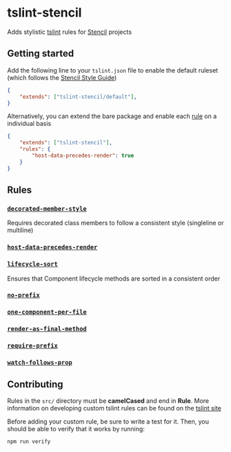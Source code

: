 
# tslint-stencil
Adds stylistic [tslint](https://github.com/palantir/tslint) rules for [Stencil](https://github.com/ionic-team/stencil) projects

## Getting started
Add the following line to your `tslint.json` file to enable the default ruleset (which follows the [Stencil Style Guide](https://stenciljs.com/docs/style-guide))

```json
{
    "extends": ["tslint-stencil/default"],
}
```

Alternatively, you can extend the bare package and enable each [rule](#rules) on a individual basis
```json
{
    "extends": ["tslint-stencil"],
    "rules": {
        "host-data-precedes-render": true
    }
}
```

## Rules

### [`decorated-member-style`](docs/decorated-member-style.md)
Requires decorated class members to follow a consistent style (singleline or multiline)

### [`host-data-precedes-render`](docs/host-data-precedes-render.md)


### [`lifecycle-sort`](docs/lifecycle-sort.md)
Ensures that Component lifecycle methods are sorted in a consistent order

### [`no-prefix`](docs/no-prefix.md)


### [`one-component-per-file`](docs/one-component-per-file.md)


### [`render-as-final-method`](docs/render-as-final-method.md)


### [`require-prefix`](docs/require-prefix.md)


### [`watch-follows-prop`](docs/watch-follows-prop.md)


## Contributing
Rules in the `src/` directory must be **camelCased** and end in **Rule**.
More information on developing custom tslint rules can be found on the [tslint site](https://palantir.github.io/tslint/develop/custom-rules/)

Before adding your custom rule, be sure to write a test for it. Then, you should be able to verify that it works by running:
```
npm run verify
```
